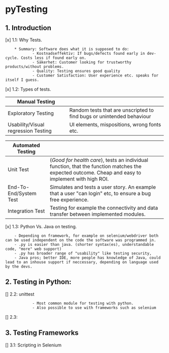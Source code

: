 # pyTesting


## 1. Introduction

[x] 1.1: Why Tests.
        
        * Summary: Software does what it is supposed to do:
                - Kostnadseffektiv: If bugs/defects found early in dev-cycle. Costs less if found early on.
                - Säkerhet: Customer looking for trustworthy products/without problems.
                - Quality: Testing ensures good quality
                - Customer Satisfaction: User experience etc. speaks for itself I guess.

[x]	1.2: Types of tests.

| Manual Testing 	|   	|
|----------------	|---	|
| Exploratory Testing              	| Random tests that are unscripted to find bugs or unintended behaviour	|
| Usability/Visual regression Testing              	| UI elements, mispositions, wrong fonts etc. 	|


| Automated Testing 	|   	|
|-------------------	|---	|
| Unit Test        	       | (*Good for health care*), tests an individual function, that the function matches the expected outcome. Cheap and easy to implement with high ROI. 	|
| End-To-End/System Test          	| Simulates and tests a user story. An example that a user "can login" etc, to ensure a bug free experience.	|
| Integration Test     	| Testing for example the connectivity and data transfer between implemented modules. 	|

[x]	1.3: Python Vs. Java on testing.

        - Depending on framework, for example on selenium/webdriver both can be used independent on the code the software was programmed in.
        - .py is easier than java. (shorter syntax(es), understandable code, "more" web support)
        - .py has broader range of "usability" like testing security, 
        - Java pros; better IDE, more people has knowledge of Java, could lead to an inhouse support if neccessary, depending on language used by the devs.


## 2. Testing in Python:

[]	2.2: unittest

                - Most common module for testing with python.
                - Also possible to use with frameworks such as selenium

[]	2.3: 

## 3. Testing Frameworks 

[]      3.1: Scripting in Selenium




